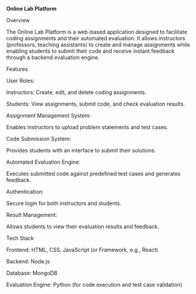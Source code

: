 **Online Lab Platform**

Overview

The Online Lab Platform is a web-based application designed to facilitate coding assignments and their automated evaluation. It allows instructors (professors, teaching assistants) to create and manage assignments while enabling students to submit their code and receive instant feedback through a backend evaluation engine.

Features

User Roles:

Instructors: Create, edit, and delete coding assignments.

Students: View assignments, submit code, and check evaluation results.

Assignment Management System:

Enables instructors to upload problem statements and test cases.

Code Submission System:

Provides students with an interface to submit their solutions.

Automated Evaluation Engine:

Executes submitted code against predefined test cases and generates feedback.

Authentication:

Secure login for both instructors and students.

Result Management:

Allows students to view their evaluation results and feedback.

Tech Stack

Frontend: HTML, CSS, JavaScript (or Framework, e.g., React)

Backend: Node.js 

Database: MongoDB

Evaluation Engine: Python (for code execution and test case validation)
